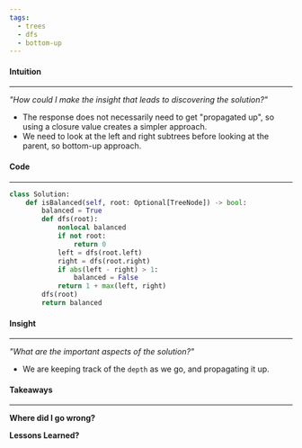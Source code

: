 ```yaml
---
tags:
  - trees
  - dfs
  - bottom-up
---
```

#### Intuition
---
_"How could I make the insight that leads to discovering the solution?"_
- The response does not necessarily need to get "propagated up", so using a closure value creates a simpler approach.
- We need to look at the left and right subtrees before looking at the parent, so bottom-up approach.

#### Code
---

```python
class Solution:
    def isBalanced(self, root: Optional[TreeNode]) -> bool:
        balanced = True
        def dfs(root):
            nonlocal balanced
            if not root: 
	            return 0
            left = dfs(root.left)
            right = dfs(root.right)
            if abs(left - right) > 1: 
                balanced = False
            return 1 + max(left, right)
        dfs(root)
        return balanced
```

#### Insight  
---
_"What are the important aspects of the solution?"_
- We are keeping track of the `depth` as we go, and propagating it up.

#### Takeaways
---
**Where did I go wrong?**

**Lessons Learned?**